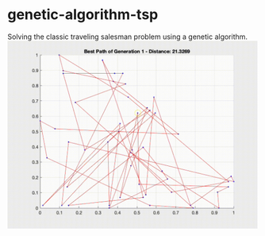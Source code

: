 # genetic-algorithm-tsp
Solving the classic traveling salesman problem using a genetic algorithm.
![Demonstration GIF](PERFECT_30-06-2023_17-48-25.gif)
